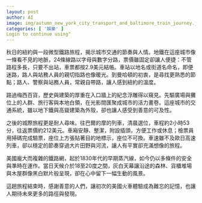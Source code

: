 ```yaml
---
layout: post
author: AI
image: img/autumn_new_york_city_transport_and_baltimore_train_journey.jpg
categories: [ '娛樂' ]
Login to continue using"
---
```

秋日的紐約與一段微型鐵路旅程，揭示城市交通的節奏與人情。地鐵在這座城市像一條看不見的地脈，24條線路以字母與數字分路，票價雖固定卻讓人便捷：不管路程多長，只要不出站，車票都按2.9美元結帳。車站以地名或街道名命名，即便迷路，路人與站務人員的親切指路也像暖光。到曼哈頓的初衷，是尋找更熟悉的節點；路人、警察與站務人員，常親自帶路，讓人感到紐約的溫度。

路過梅西百貨，歷史與建築的厚重在入口牆上的紀念浮雕得以窺見。先驅廣場與攤位上的人群、旅行客與本地白領，在光影間匯聚成城市的活力畫卷。這座城市的交通系統，雖以地下鐵與高聳建築為外殼，卻也讓人感受到善意的可及性。

之後的城際旅程更是耐人尋味。往巴爾的摩的列車，清晨選位，車程約2小時53分，往返票價約212美元。車廂安靜、整潔，附設插頭，方便工作或休息；檢票員用掃碼完成驗票，座位上方張貼著目的地標示，座位不可換。車速雖不及歐日高速列車，卻以穩定的節奏穿過大片田野與河流，讓人有平實卻充滿想像的旅程。

美國龐大而複雜的鐵路網，起於1830年代的早期蒸汽線，如今仍以多條件的安全與準時在運作。當日天候介於18至20度之間，灰白天幕讓沿途的森林、貨櫃堆場與木屋群像黑白默片般呈現，卻在心中留下一幅生動的風景。

這趟旅程結束時，感謝善意的人們，讓初次的美國火車體驗成為難忘的記憶，也讓人期待未來更多的路徑與發現。
